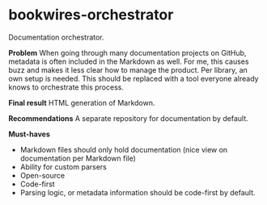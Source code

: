 # bookwires-orchestrator
Documentation orchestrator.
  
**Problem**
When going through many documentation projects on GitHub, metadata is often included in the Markdown as well. For me, this causes buzz and makes it less clear how to manage the product. Per library, an own setup is needed.  This should be replaced with a tool everyone already knows to orchestrate this process. 
 
**Final result**
HTML generation of Markdown.
 
**Recommendations**
A separate repository for documentation by default.
 
**Must-haves**
- Markdown files should only hold documentation (nice view on documentation per Markdown file)
- Ability for custom parsers
- Open-source
- Code-first
- Parsing logic, or metadata information should be code-first by default.
 